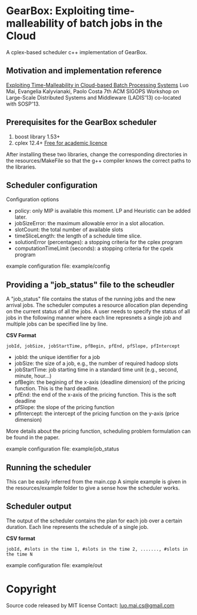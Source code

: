 # GearBox: Exploiting time-malleability of batch jobs in the Cloud

A cplex-based scheduler c++ implementation of GearBox. 

## Motivation and implementation reference

[Exploiting Time-Malleability in Cloud-based Batch Processing Systems](http://www.doc.ic.ac.uk/~lm111/articles/mai13exploiting.pdf) 
Luo Mai, Evangelia Kalyvianaki, Paolo Costa 
7th ACM SIGOPS Workshop on Large-Scale Distributed Systems and Middleware (LADIS'13) co-located with SOSP'13. 

## Prerequisites for the GearBox scheduler
1. boost library 1.53+
2. cplex 12.4+ [Free for academic licence](https://www.ibm.com/developerworks/community/blogs/jfp/entry/cplex_studio_in_ibm_academic_initiative?lang=en)

After installing these two libraries, change the corresponding directories in the resources/MakeFile so that the g++ compiler knows the correct paths to the libraries.

## Scheduler configuration

Configuration options

* policy: only MIP is available this moment. LP and Heuristic can be added later.
* jobSizeError: the maximum allowable error in a slot allocation.
* slotCount: the total number of available slots
* timeSliceLength: the length of a schedule time slice.
* solutionError (percentages): a stopping criteria for the cplex program
* computationTimeLimit (seconds): a stopping criteria for the cpelx program

example configuration file: example/config

## Providing a "job_status" file to the scheudler
A "job_status" file contains the status of the running jobs and the new arrival jobs. 
The scheduler computes a resource allocation plan depending on the current status of all the jobs.
A user needs to specify the status of all jobs in the following manner where each line represnets a single job and multiple jobs can be specified line by line.

**CSV Format**

	jobId, jobSize, jobStartTime, pfBegin, pfEnd, pfSlope, pfIntercept

* jobId: the unique identifier for a job
* jobSize: the size of a job, e.g., the number of required hadoop slots
* jobStartTime: job starting time in a standard time unit (e.g., second, minute, hour...)
* pfBegin: the begining of the x-axis (deadline dimension) of the pricing function. This is the hard deadline.
* pfEnd: the end of the x-axis of the pricing function. This is the soft deadline
* pfSlope: the slope of the pricing function
* pfIntercept: the intercept of the pricing function on the y-axis (price dimension)

More details about the pricing function, scheduling problem formulation can be found in the paper.

example configuration file: example/job_status

## Running the scheduler

This can be easily inferred from the main.cpp
A simple example is given in the resources/example folder to give a sense how the scheduler works.

## Scheduler output

The output of the scheduler contains the plan for each job over a certain duration. 
Each line represents the schedule of a single job.

**CSV format**

	jobId, #slots in the time 1, #slots in the time 2, ......., #slots in the time N

example configuration file: example/out

# Copyright

Source code released by MIT license
Contact: luo.mai.cs@gmail.com
